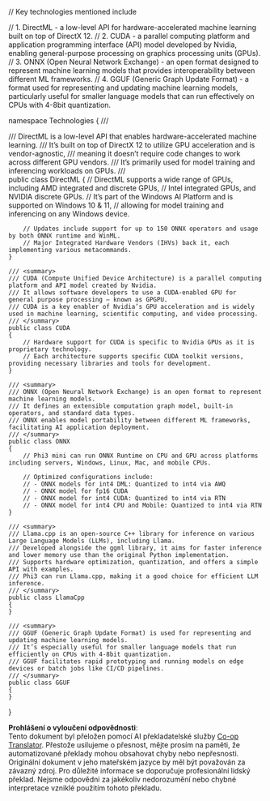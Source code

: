 <!--
CO_OP_TRANSLATOR_METADATA:
{
  "original_hash": "9841486ba4cf2590fabe609b925b00eb",
  "translation_date": "2025-05-09T08:30:56+00:00",
  "source_file": "md/01.Introduction/01/01.Understandingtech.md",
  "language_code": "cs"
}
-->
// Key technologies mentioned include

// 1. DirectML - a low-level API for hardware-accelerated machine learning built on top of DirectX 12.
// 2. CUDA - a parallel computing platform and application programming interface (API) model developed by Nvidia, enabling general-purpose processing on graphics processing units (GPUs).
// 3. ONNX (Open Neural Network Exchange) - an open format designed to represent machine learning models that provides interoperability between different ML frameworks.
// 4. GGUF (Generic Graph Update Format) - a format used for representing and updating machine learning models, particularly useful for smaller language models that can run effectively on CPUs with 4-8bit quantization.

namespace Technologies
{
    /// <summary>
    /// DirectML is a low-level API that enables hardware-accelerated machine learning.
    /// It’s built on top of DirectX 12 to utilize GPU acceleration and is vendor-agnostic,
    /// meaning it doesn’t require code changes to work across different GPU vendors.
    /// It’s primarily used for model training and inferencing workloads on GPUs.
    /// </summary>
    public class DirectML
    {
        // DirectML supports a wide range of GPUs, including AMD integrated and discrete GPUs,
        // Intel integrated GPUs, and NVIDIA discrete GPUs.
        // It’s part of the Windows AI Platform and is supported on Windows 10 & 11,
        // allowing for model training and inferencing on any Windows device.

        // Updates include support for up to 150 ONNX operators and usage by both ONNX runtime and WinML.
        // Major Integrated Hardware Vendors (IHVs) back it, each implementing various metacommands.
    }

    /// <summary>
    /// CUDA (Compute Unified Device Architecture) is a parallel computing platform and API model created by Nvidia.
    /// It allows software developers to use a CUDA-enabled GPU for general purpose processing – known as GPGPU.
    /// CUDA is a key enabler of Nvidia’s GPU acceleration and is widely used in machine learning, scientific computing, and video processing.
    /// </summary>
    public class CUDA
    {
        // Hardware support for CUDA is specific to Nvidia GPUs as it is proprietary technology.
        // Each architecture supports specific CUDA toolkit versions, providing necessary libraries and tools for development.
    }

    /// <summary>
    /// ONNX (Open Neural Network Exchange) is an open format to represent machine learning models.
    /// It defines an extensible computation graph model, built-in operators, and standard data types.
    /// ONNX enables model portability between different ML frameworks, facilitating AI application deployment.
    /// </summary>
    public class ONNX
    {
        // Phi3 mini can run ONNX Runtime on CPU and GPU across platforms including servers, Windows, Linux, Mac, and mobile CPUs.

        // Optimized configurations include:
        // - ONNX models for int4 DML: Quantized to int4 via AWQ
        // - ONNX model for fp16 CUDA
        // - ONNX model for int4 CUDA: Quantized to int4 via RTN
        // - ONNX model for int4 CPU and Mobile: Quantized to int4 via RTN
    }

    /// <summary>
    /// Llama.cpp is an open-source C++ library for inference on various Large Language Models (LLMs), including Llama.
    /// Developed alongside the ggml library, it aims for faster inference and lower memory use than the original Python implementation.
    /// Supports hardware optimization, quantization, and offers a simple API with examples.
    /// Phi3 can run Llama.cpp, making it a good choice for efficient LLM inference.
    /// </summary>
    public class LlamaCpp
    {
    }

    /// <summary>
    /// GGUF (Generic Graph Update Format) is used for representing and updating machine learning models.
    /// It’s especially useful for smaller language models that run efficiently on CPUs with 4-8bit quantization.
    /// GGUF facilitates rapid prototyping and running models on edge devices or batch jobs like CI/CD pipelines.
    /// </summary>
    public class GGUF
    {
    }
}

**Prohlášení o vyloučení odpovědnosti**:  
Tento dokument byl přeložen pomocí AI překladatelské služby [Co-op Translator](https://github.com/Azure/co-op-translator). Přestože usilujeme o přesnost, mějte prosím na paměti, že automatizované překlady mohou obsahovat chyby nebo nepřesnosti. Originální dokument v jeho mateřském jazyce by měl být považován za závazný zdroj. Pro důležité informace se doporučuje profesionální lidský překlad. Nejsme odpovědni za jakékoliv nedorozumění nebo chybné interpretace vzniklé použitím tohoto překladu.